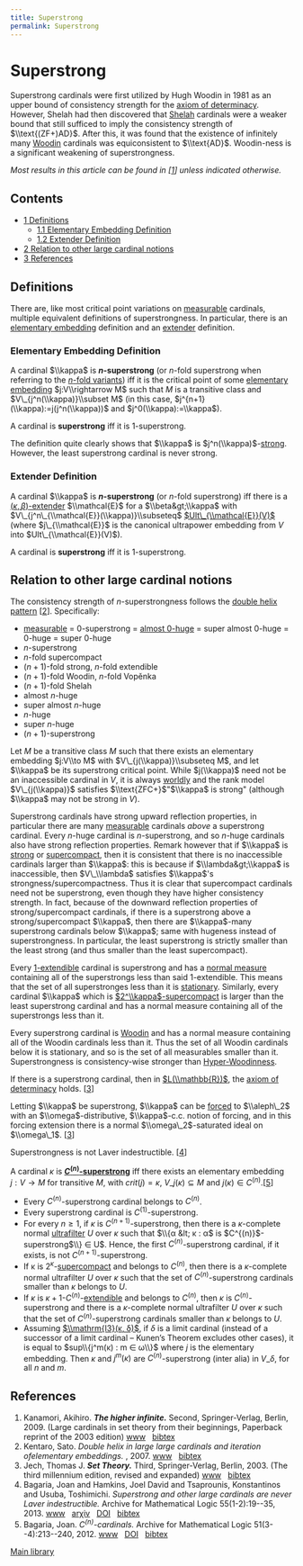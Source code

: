 ```yaml
---
title: Superstrong
permalink: Superstrong
---
```

# Superstrong











Superstrong cardinals were first utilized by Hugh Woodin in 1981 as an
upper bound of consistency strength for the [axiom of
determinacy](/Axiom_of_determinacy "Axiom of determinacy").
However, Shelah had then discovered that
<a href="/Shelah" class="mw-redirect" title="Shelah">Shelah</a>
cardinals were a weaker bound that still sufficed to imply the
consistency strength of $\\text{(ZF+)AD}$. After this, it was found that
the existence of infinitely many
[Woodin](/Woodin "Woodin")
cardinals was equiconsistent to $\\text{AD}$. Woodin-ness is a
significant weakening of superstrongness.

*Most results in this article can be found in
\[[1](#bibkey_Kanamori2009:HigherInfinite)\] unless indicated
otherwise.*



## Contents


-   [<span class="tocnumber">1</span> <span
    class="toctext">Definitions</span>](#Definitions)
    -   [<span class="tocnumber">1.1</span> <span
        class="toctext">Elementary Embedding
        Definition</span>](#Elementary_Embedding_Definition)
    -   [<span class="tocnumber">1.2</span> <span
        class="toctext">Extender
        Definition</span>](#Extender_Definition)
-   [<span class="tocnumber">2</span> <span class="toctext">Relation to
    other large cardinal
    notions</span>](#Relation_to_other_large_cardinal_notions)
-   [<span class="tocnumber">3</span> <span
    class="toctext">References</span>](#References)


## Definitions

There are, like most critical point variations on
[measurable](/Measurable "Measurable")
cardinals, multiple equivalent definitions of superstrongness. In
particular, there is an [elementary
embedding](/Elementary_embedding "Elementary embedding")
definition and an
<a href="/index.php?title=Extender&amp;action=edit&amp;redlink=1" class="new" title="Extender (page does not exist)">extender</a>
definition.

### <span id="Elementary_Embedding_Definition" class="mw-headline">Elementary Embedding Definition</span>

A cardinal $\\kappa$ is **$n$-superstrong** (or $n$-fold superstrong
when referring to the [$n$-fold
variants](/N-fold_variants "N-fold variants"))
iff it is the critical point of some [elementary
embedding](/Elementary_embedding "Elementary embedding")
$j:V\\rightarrow M$ such that $M$ is a transitive class and
$V\_{j^n(\\kappa)}\\subset M$ (in this case,
$j^{n+1}(\\kappa):=j(j^n(\\kappa))$ and $j^0(\\kappa):=\\kappa$).

A cardinal is **superstrong** iff it is $1$-superstrong.

The definition quite clearly shows that $\\kappa$ is
$j^n(\\kappa)$-[strong](/Strong "Strong").
However, the least superstrong cardinal is never strong.

### <span id="Extender_Definition" class="mw-headline">Extender Definition</span>

A cardinal $\\kappa$ is **$n$-superstrong** (or $n$-fold superstrong)
iff there is a
<a href="/index.php?title=Extender&amp;action=edit&amp;redlink=1" class="new" title="Extender (page does not exist)">$(\kappa,\beta)$-extender</a>
$\\mathcal{E}$ for a $\\beta&gt;\\kappa$ with
$V\_{j^n\_{\\mathcal{E}}(\\kappa)}\\subseteq$
[$Ult\_{\\mathcal{E}}(V)$](/Ultrapower "Ultrapower")
(where $j\_{\\mathcal{E}}$ is the canonical ultrapower embedding from
$V$ into $Ult\_{\\mathcal{E}}(V)$).

A cardinal is **superstrong** iff it is $1$-superstrong.

## Relation to other large cardinal notions

The consistency strength of $n$-superstrongness follows the [double
helix
pattern](/N-fold_variants "N-fold variants")
\[[2](#bibkey_Kentaro2007:DoubleHelix)\]. Specifically:

-   [measurable](/Measurable "Measurable")
    = $0$-superstrong = [almost
    $0$-huge](/Huge "Huge")
    = super almost $0$-huge = $0$-huge = super $0$-huge
-   $n$-superstrong
-   $n$-fold supercompact
-   $(n+1)$-fold strong, $n$-fold extendible
-   $(n+1)$-fold Woodin, $n$-fold Vopěnka
-   $(n+1)$-fold Shelah
-   almost $n$-huge
-   super almost $n$-huge
-   $n$-huge
-   super $n$-huge
-   $(n+1)$-superstrong

Let $M$ be a transitive class $M$ such that there exists an elementary
embedding $j:V\\to M$ with $V\_{j(\\kappa)}\\subseteq M$, and let
$\\kappa$ be its superstrong critical point. While $j(\\kappa)$ need not
be an inaccessible cardinal in $V$, it is always
[worldly](/Worldly "Worldly")
and the rank model $V\_{j(\\kappa)}$ satisfies $\\text{ZFC+}$"$\\kappa$
is strong" (although $\\kappa$ may not be strong in $V$).

Superstrong cardinals have strong upward reflection properties, in
particular there are many
[measurable](/Measurable "Measurable")
cardinals *above* a superstrong cardinal. Every $n$-huge cardinal is
$n$-superstrong, and so $n$-huge cardinals also have strong reflection
properties. Remark however that if $\\kappa$ is
[strong](/Strong "Strong")
or
[supercompact](/Supercompact "Supercompact"),
then it is consistent that there is no inaccessible cardinals larger
than $\\kappa$: this is because if $\\lambda&gt;\\kappa$ is
inaccessible, then $V\_\\lambda$ satisfies $\\kappa$'s
strongness/supercompactness. Thus it is clear that supercompact
cardinals need not be superstrong, even though they have higher
consistency strength. In fact, because of the downward reflection
properties of strong/supercompact cardinals, if there is a superstrong
above a strong/supercompact $\\kappa$, then there are $\\kappa$-many
superstrong cardinals below $\\kappa$; same with hugeness instead of
superstrongness. In particular, the least superstrong is strictly
smaller than the least strong (and thus smaller than the least
supercompact).

Every
[$1$-extendible](/Extendible "Extendible")
cardinal is superstrong and has a [normal
measure](/Filter "Filter")
containing all of the superstrongs less than said $1$-extendible. This
means that the set of all superstronges less than it is
<a href="/Stationary" class="mw-redirect" title="Stationary">stationary</a>.
Similarly, every cardinal $\\kappa$ which is
[$2^\\kappa$-supercompact](/Supercompact "Supercompact")
is larger than the least superstrong cardinal and has a normal measure
containing all of the superstrongs less than it.

Every superstrong cardinal is
[Woodin](/Woodin "Woodin")
and has a normal measure containing all of the Woodin cardinals less
than it. Thus the set of all Woodin cardinals below it is stationary,
and so is the set of all measurables smaller than it. Superstrongness is
consistency-wise stronger than
[Hyper-Woodinness](/Woodin "Woodin").

If there is a superstrong cardinal, then in
[$L(\\mathbb{R})$](/Constructible_universe "Constructible universe"),
the [axiom of
determinacy](/Axiom_of_determinacy "Axiom of determinacy")
holds. \[[3](#bibkey_Jech2003:SetTheory)\]

Letting $\\kappa$ be superstrong, $\\kappa$ can be
[forced](/Forcing "Forcing")
to $\\aleph\_2$ with an $\\omega$-distributive, $\\kappa$-c.c. notion of
forcing, and in this forcing extension there is a normal
$\\omega\_2$-saturated ideal on $\\omega\_1$.
\[[3](#bibkey_Jech2003:SetTheory)\]

Superstrongness is not Laver indestructible.
\[[4](#bibkey_BagariaHamkinsTsaprounisUsuba:SuperstrongAndOtherLargeCardinalsAreNeverLaverIndestructible)\]

A cardinal $κ$ is
**<a href="/Correct" class="mw-redirect" title="Correct">$C^{(n)}$-superstrong</a>**
iff there exists an elementary embedding $j : V → M$ for transitive $M$,
with $crit(j) = κ$, $V\_{j(κ)} ⊆ M$ and $j(κ) ∈
C^{(n)}$.\[[5](#bibkey_Bagaria2012:CnCardinals)\]

-   Every $C^{(n)}$-superstrong cardinal belongs to $C^{(n)}$.
-   Every superstrong cardinal is $C^{(1)}$-superstrong.
-   For every $n ≥ 1$, if $κ$ is $C^{(n+1)}$-superstrong, then there is
    a $κ$-complete normal
    <a href="/Ultrafilter" class="mw-redirect" title="Ultrafilter">ultrafilter</a>
    $U$ over $κ$ such that $\\{α &lt; κ : α$ is
    $C^{(n)}$-superstrong$\\} ∈ U$. Hence, the first
    $C^{(n)}$-superstrong cardinal, if it exists, is not
    $C^{(n+1)}$-superstrong.
-   If κ is
    $2^κ$-[supercompact](/Supercompact "Supercompact")
    and belongs to $C^{(n)}$, then there is a $κ$-complete normal
    ultrafilter $U$ over $κ$ such that the set of $C^{(n)}$-superstrong
    cardinals smaller than $κ$ belongs to $U$.
-   If $κ$ is
    $κ+1$-$C^{(n)}$-[extendible](/Extendible "Extendible")
    and belongs to $C^{(n)}$, then $κ$ is $C^{(n)}$-superstrong and
    there is a $κ$-complete normal ultrafilter $U$ over $κ$ such that
    the set of $C^{(n)}$-superstrong cardinals smaller than $κ$ belongs
    to $U$.
-   Assuming [$\\mathrm{I3}(κ,
    δ)$](/Rank_into_rank "Rank into rank"),
    if $δ$ is a limit cardinal (instead of a successor of a limit
    cardinal – Kunen’s Theorem excludes other cases), it is equal to
    $sup\\{j^m(κ) : m ∈ ω\\}$ where $j$ is the elementary embedding.
    Then $κ$ and $j^m(κ)$ are $C^{(n)}$-superstrong (inter alia) in
    $V\_δ$, for all $n$ and $m$.

## References

1.  <span id="bibkey_Kanamori2009:HigherInfinite">Kanamori, Akihiro.
    ***The higher infinite.*** Second, Springer-Verlag, Berlin, 2009.
    (Large cardinals in set theory from their beginnings, Paperback
    reprint of the 2003 edition)
    <a href="https://link.springer.com/book/10.1007%2F978-3-540-88867-3" class="extiw">www</a>   <a href="javascript:bibpopup(&#39;@book%7BKanamori2009:HigherInfinite,%20%20%20%20AUTHOR%20=%20%7BKanamori,%20Akihiro%7D,%3Cbr%3E%20%20%20%20%20TITLE%20=%20%7BThe%20higher%20infinite%7D,%3Cbr%3E%20%20%20%20SERIES%20=%20%7BSpringer%20Monographs%20in%20Mathematics%7D,%3Cbr%3E%20%20%20EDITION%20=%20%7BSecond%7D,%3Cbr%3E%20%20%20%20%20%20NOTE%20=%20%7BLarge%20cardinals%20in%20set%20theory%20from%20their%20beginnings,%20%20%20%20%20%20%20%20%20%20%20%20%20%20Paperback%20reprint%20of%20the%202003%20edition%7D,%3Cbr%3E%20PUBLISHER%20=%20%7BSpringer-Verlag%7D,%3Cbr%3E%20%20%20ADDRESS%20=%20%7BBerlin%7D,%3Cbr%3E%20%20%20%20%20%20YEAR%20=%20%7B2009%7D,%3Cbr%3E%20%20%20%20%20PAGES%20=%20%7Bxxii+536%7D,%3Cbr%3E%20%20%20%20%20%20%20URL%20=%20%7Bhttps://link.springer.com/book/10.1007%2F978-3-540-88867-3%7D%7D&#39;)" class="bibtex">bibtex</a></span>
2.  <span id="bibkey_Kentaro2007:DoubleHelix">Kentaro, Sato. *Double
    helix in large large cardinals and iteration ofelementary
    embeddings.* , 2007.
    <a href="https://ac.els-cdn.com/S0168007207000127/1-s2.0-S0168007207000127-main.pdf?_tid=aa889390-c1e4-11e7-a507-00000aacb362&amp;acdnat=1509857531_549949bbb11277bb53825de297d7dc00" class="extiw">www</a>   <a href="javascript:bibpopup(&#39;@article%7BKentaro2007:DoubleHelix,%20%20%20%20AUTHOR%20=%20%7BKentaro,%20Sato%7D,%3Cbr%3E%20%20%20%20TITLE%20=%20%7BDouble%20helix%20in%20large%20large%20cardinals%20and%20iteration%20ofelementary%20embeddings%7D,%3Cbr%3E%20%20%20%20SERIES%20=%20%7BAnnals%20of%20Pure%20and%20Applied%20Logic%7D,%3Cbr%3E%20PUBLISHER%20=%20%7BElsevier%20B.V.%7D,%3Cbr%3E%20%20%20%20%20YEAR%20=%20%7B2007%7D,%3Cbr%3E%20%20%20%20%20URL%20=%20%7Bhttps://ac.els-cdn.com/S0168007207000127/1-s2.0-S0168007207000127-main.pdf?_tid=aa889390-c1e4-11e7-a507-00000aacb362&amp;acdnat=1509857531_549949bbb11277bb53825de297d7dc00%7D,%3Cbr%3E%7D&#39;)" class="bibtex">bibtex</a></span>
3.  <span id="bibkey_Jech2003:SetTheory">Jech, Thomas J. ***Set
    Theory.*** Third, Springer-Verlag, Berlin, 2003. (The third
    millennium edition, revised and expanded)
    <a href="https://logic.wikischolars.columbia.edu/file/view/Jech%2C+T.+J.+%282003%29.+Set+Theory+%28The+3rd+millennium+ed.%29.pdf" class="extiw">www</a>   <a href="javascript:bibpopup(&#39;@book%7BJech2003:SetTheory,%20%20%20%20AUTHOR%20=%20%7BJech,%20Thomas%20J.%7D,%3Cbr%3E%20%20%20%20TITLE%20=%20%7BSet%20Theory%7D,%3Cbr%3E%20%20%20%20SERIES%20=%20%7BSpringer%20Monographs%20in%20Mathematics%7D,%3Cbr%3E%20%20%20%20%20%20NOTE%20=%20%7BThe%20third%20millennium%20edition,%20revised%20and%20expanded%7D,%3Cbr%3E%20PUBLISHER%20=%20%7BSpringer-Verlag%7D,%3Cbr%3E%20%20%20%20%20EDITION%20=%20%7BThird%7D,%3Cbr%3E%20%20%20%20%20ADDRESS%20=%20%7BBerlin%7D,%3Cbr%3E%20%20%20%20%20YEAR%20=%20%7B2003%7D,%3Cbr%3E%20%20%20%20%20URL%20=%20%7Bhttps://logic.wikischolars.columbia.edu/file/view/Jech%2C+T.+J.+%282003%29.+Set+Theory+%28The+3rd+millennium+ed.%29.pdf%7D,%3Cbr%3E%7D&#39;)" class="bibtex">bibtex</a></span>
4.  <span
    id="bibkey_BagariaHamkinsTsaprounisUsuba:SuperstrongAndOtherLargeCardinalsAreNeverLaverIndestructible">Bagaria,
    Joan and Hamkins, Joel David and Tsaprounis, Konstantinos and Usuba,
    Toshimichi. *Superstrong and other large cardinals are never Laver
    indestructible.* Archive for Mathematical Logic
    55(1-2):19--35, 2013.
    <a href="http://jdh.hamkins.org/superstrong-never-indestructible/" class="extiw">www</a>   <a href="http://web.archive.org/web/20191005075026/http://arxiv.org/abs/1307.3486" class="extiw">arχiv</a>   <a href="http://web.archive.org/web/20191005075026/http://dx.doi.org/10.1007/s00153-015-0458-3" class="extiw">DOI</a>   <a href="javascript:bibpopup(&#39;@article%7BBagariaHamkinsTsaprounisUsuba:SuperstrongAndOtherLargeCardinalsAreNeverLaverIndestructible,%20%20author%20=%20%20%20%20%20%20%20%7BBagaria,%20Joan%20and%20Hamkins,%20Joel%20David%20and%20Tsaprounis,%20Konstantinos%20and%20Usuba,%20Toshimichi%7D,%3Cbr%3E%20%20title%20=%20%20%20%20%20%20%20%20%7BSuperstrong%20and%20other%20large%20cardinals%20are%20never%20Laver%20indestructible%7D,%3Cbr%3E%20%20eprint%20=%20%20%20%20%20%20%20%7B1307.3486%7D,%3Cbr%3E%20%20year%20=%20%20%20%20%20%20%20%20%20%7B2013%7D,%3Cbr%3E%20%20journal%20=%20%20%20%20%20%20%7BArchive%20for%20Mathematical%20Logic%7D,%3Cbr%3E%20%20volume%20=%20%20%20%20%20%20%20%7B55%7D,%3Cbr%3E%20%20number%20=%20%20%20%20%20%20%20%7B1-2%7D,%3Cbr%3E%20%20pages%20=%20%20%20%20%20%20%20%20%7B19--35%7D,%3Cbr%3E%20%20url%20=%20%20%20%20%20%20%20%20%20%20%7Bhttp://jdh.hamkins.org/superstrong-never-indestructible/%7D,%3Cbr%3E%20%20doi%20=%20%20%20%20%20%20%20%20%20%20%7B10.1007/s00153-015-0458-3%7D%7D&#39;)" class="bibtex">bibtex</a></span>
5.  <span id="bibkey_Bagaria2012:CnCardinals">Bagaria, Joan.
    *$C^{(n)}$-cardinals.* Archive for Mathematical Logic
    51(3--4):213--240, 2012.
    <a href="http://www.mittag-leffler.se/sites/default/files/IML-0910f-26.pdf" class="extiw">www</a>   <a href="http://web.archive.org/web/20191005075026/http://dx.doi.org/10.1007/s00153-011-0261-8" class="extiw">DOI</a>   <a href="javascript:bibpopup(&#39;@article%7BBagaria2012:CnCardinals,%20%20%20AUTHOR%20=%20%7BBagaria,%20Joan%7D,%3Cbr%3E%20%20%20TITLE%20=%20%7B$C%5E%7B(n)%7D$-cardinals%7D,%3Cbr%3E%20%20journal%20=%20%7BArchive%20for%20Mathematical%20Logic%7D,%3Cbr%3E%20%20%20%20%20%20%20%20YEAR%20=%20%7B2012%7D,%3Cbr%3E%20%20%20%20%20%20%20%20volume%20=%20%7B51%7D,%3Cbr%3E%20%20%20%20%20%20%20%20number%20=%20%7B3--4%7D,%3Cbr%3E%20%20%20%20%20%20%20%20pages%20=%20%7B213--240%7D,%3Cbr%3E%20%20%20%20%20%20%20%20DOI%20=%20%7B10.1007/s00153-011-0261-8%7D,%3Cbr%3E%20%20%20%20%20%20%20%20URL%20=%20%7Bhttp://www.mittag-leffler.se/sites/default/files/IML-0910f-26.pdf%7D%7D&#39;)" class="bibtex">bibtex</a></span>

[Main
library](/Library "Library")


